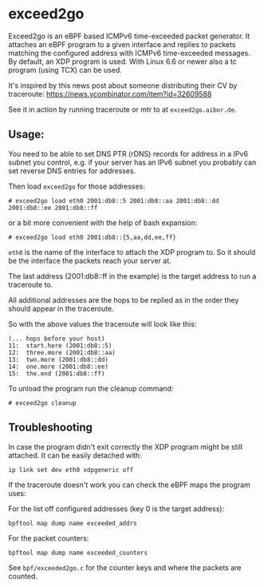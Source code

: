 # exceed2go

Exceed2go is an eBPF based ICMPv6 time-exceeded packet generator. It attaches 
an eBPF program to a given interface and replies to packets matching the
configured address with ICMPv6 time-exceeded messages. By default, an XDP
program is used. With Linux 6.6 or newer also a tc program (using TCX) can be 
used.

It's inspired by this news post about someone distributing their CV by
traceroute: https://news.ycombinator.com/item?id=32609588

See it in action by running traceroute or mtr to at `exceed2go.aibor.de`.

## Usage:

You need to be able to set DNS PTR (rDNS) records for address in a IPv6 subnet
you control, e.g. if your server has an IPv6 subnet you probably can set
reverse DNS entries for addresses.

Then load `exceed2go` for those addresses:

```
# exceed2go load eth0 2001:db8::5 2001:db8::aa 2001:db8::dd 2001:db8::ee 2001:db8::ff
```

or a bit more convenient with the help of bash expansion:

```
# exceed2go load eth0 2001:db8::{5,aa,dd,ee,ff}
```

`eth0` is the name of the interface to attach the XDP program to. So it should
be the interface the packets reach your server at.

The last address (2001:db8::ff in the example) is the target address to run
a traceroute to.

All additional addresses are the hops to be replied as in the order they should
appear in the traceroute.

So with the above values the traceroute will look like this:

```
(... hops before your host)
11:  start.here (2001:db8::5)
12:  three.more (2001:db8::aa)
13:  two.more (2001:db8::dd)
14:  one.more (2001:db8::ee)
15:  the.end (2001:db8::ff)
```

To unload the program run the cleanup command:

```
# exceed2go cleanup
```

## Troubleshooting

In case the program didn't exit correctly the XDP program might be still
attached. It can be easily detached with:

```
ip link set dev eth0 xdpgeneric off
```

If the traceroute doesn't work you can check the eBPF maps the program uses:

For the list off configured addresses (key 0 is the target address):
```
bpftool map dump name exceeded_addrs
```

For the packet counters: 
```
bpftool map dump name exceeded_counters
```

See `bpf/exceeded2go.c` for the counter keys and where the packets are counted.
